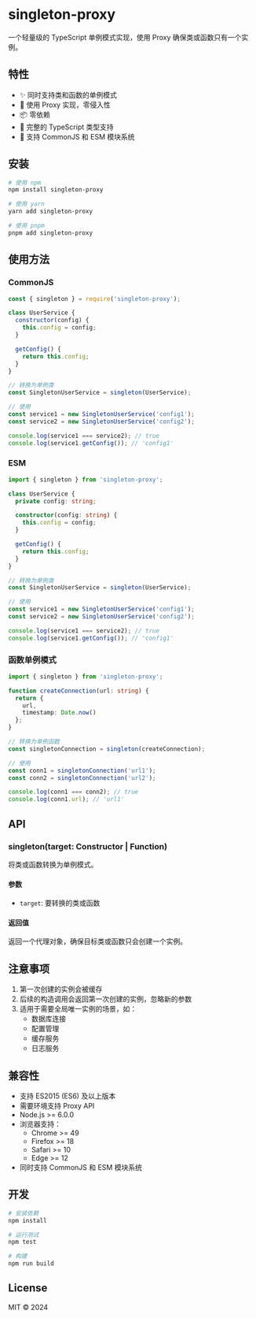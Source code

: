 # singleton-proxy

一个轻量级的 TypeScript 单例模式实现，使用 Proxy 确保类或函数只有一个实例。

## 特性

- ✨ 同时支持类和函数的单例模式
- 🚀 使用 Proxy 实现，零侵入性
- 📦 零依赖
- 💪 完整的 TypeScript 类型支持
- 🔄 支持 CommonJS 和 ESM 模块系统

## 安装

```bash
# 使用 npm
npm install singleton-proxy

# 使用 yarn
yarn add singleton-proxy

# 使用 pnpm
pnpm add singleton-proxy
```

## 使用方法

### CommonJS

```javascript
const { singleton } = require('singleton-proxy');

class UserService {
  constructor(config) {
    this.config = config;
  }

  getConfig() {
    return this.config;
  }
}

// 转换为单例类
const SingletonUserService = singleton(UserService);

// 使用
const service1 = new SingletonUserService('config1');
const service2 = new SingletonUserService('config2');

console.log(service1 === service2); // true
console.log(service1.getConfig()); // 'config1'
```

### ESM

```typescript
import { singleton } from 'singleton-proxy';

class UserService {
  private config: string;

  constructor(config: string) {
    this.config = config;
  }

  getConfig() {
    return this.config;
  }
}

// 转换为单例类
const SingletonUserService = singleton(UserService);

// 使用
const service1 = new SingletonUserService('config1');
const service2 = new SingletonUserService('config2');

console.log(service1 === service2); // true
console.log(service1.getConfig()); // 'config1'
```

### 函数单例模式

```typescript
import { singleton } from 'singleton-proxy';

function createConnection(url: string) {
  return {
    url,
    timestamp: Date.now()
  };
}

// 转换为单例函数
const singletonConnection = singleton(createConnection);

// 使用
const conn1 = singletonConnection('url1');
const conn2 = singletonConnection('url2');

console.log(conn1 === conn2); // true
console.log(conn1.url); // 'url1'
```

## API

### singleton<T>(target: Constructor<T> | Function<T>)

将类或函数转换为单例模式。

#### 参数
- `target`: 要转换的类或函数

#### 返回值
返回一个代理对象，确保目标类或函数只会创建一个实例。

## 注意事项

1. 第一次创建的实例会被缓存
2. 后续的构造调用会返回第一次创建的实例，忽略新的参数
3. 适用于需要全局唯一实例的场景，如：
   - 数据库连接
   - 配置管理
   - 缓存服务
   - 日志服务

## 兼容性

- 支持 ES2015 (ES6) 及以上版本
- 需要环境支持 Proxy API
- Node.js >= 6.0.0
- 浏览器支持：
  - Chrome >= 49
  - Firefox >= 18
  - Safari >= 10
  - Edge >= 12
- 同时支持 CommonJS 和 ESM 模块系统

## 开发

```bash
# 安装依赖
npm install

# 运行测试
npm test

# 构建
npm run build
```

## License

MIT © 2024